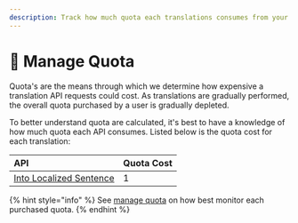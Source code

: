 ```yaml
---
description: Track how much quota each translations consumes from your overall quota.
---
```


# 🧾 Manage Quota

Quota's are the means through which we determine how expensive a translation API requests could cost. As translations are gradually performed, the overall quota purchased by a user is  gradually depleted.

To better understand quota are calculated, it's best to have a knowledge of how much quota each API consumes. Listed below is the quota cost for each translation:

| API | Quota Cost |
| :--- | :--- |
| [Into Localized Sentence](../../money-translation/money-to-words/) | 1 |

{% hint style="info" %}
See [manage quota](./) on how best monitor each purchased quota.
{% endhint %}



